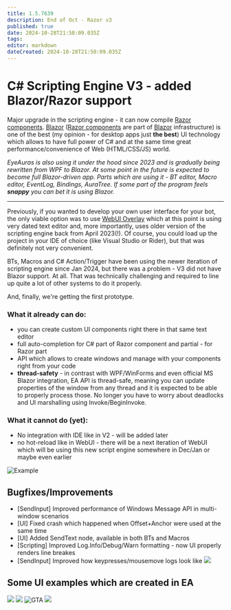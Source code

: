 ```yaml
---
title: 1.5.7639
description: End of Oct - Razor v3
published: true
date: 2024-10-28T21:50:09.035Z
tags: 
editor: markdown
dateCreated: 2024-10-28T21:50:09.035Z
---
```


# C# Scripting Engine V3 - added Blazor/Razor support
Major upgrade in the scripting engine - it can now compile [Razor components](https://learn.microsoft.com/en-us/aspnet/core/blazor/components/?view=aspnetcore-8.0). [Blazor](https://dotnet.microsoft.com/en-us/apps/aspnet/web-apps/blazor) ([Razor components](https://learn.microsoft.com/en-us/aspnet/core/blazor/components/?view=aspnetcore-8.0) are part of [Blazor](https://dotnet.microsoft.com/en-us/apps/aspnet/web-apps/blazor) infrastructure) is one of the best (my opinion - for desktop apps just **the best**) UI technology which allows to have full power of C# and at the same time great performance/convenience of Web (HTML/CSS/JS) world. 

*EyeAuras is also using it under the hood since 2023 and is gradually being rewritten from WPF to Blazor. At some point in the future is expected to become full Blazor-driven app. Parts which are using it - BT editor, Macro editor, EventLog, Bindings, AuraTree. If some part of the program feels **snappy** you can bet it is using Blazor.*

---

Previously, if you wanted to develop your own user interface for your bot, the only viable option
was to use [WebUI Overlay](https://wiki.eyeauras.net/en/overlays/custom-ui) which at this point is using very dated text editor and, more importantly, uses older version of the scripting engine back from April 2023(!). Of course, you could load up the project in your IDE of choice (like Visual Studio or Rider), but that was definitely not very convenient. 

BTs, Macros and C# Action/Trigger have been using the newer iteration of scripting engine since Jan 2024, but there was a problem - V3 did not have Blazor support. At all. That was technically challenging and required to line up quite a lot of other systems to do it properly. 

And, finally, we're getting the first prototype. 

### What it already can do:
- you can create custom UI components right there in that same text editor
- full auto-completion for C# part of Razor component and partial - for Razor part
- API which allows to create windows and manage with your components right from your code
- **thread-safety** - in contrast with WPF/WinForms and even official MS Blazor integration, EA API is thread-safe, meaning you can update properties of the window from any thread and it is expected to be able to properly process those. No longer you have to worry about deadlocks and UI marshalling using Invoke/BeginInvoke. 

### What it cannot do (yet):
- No integration with IDE like in V2 - will be added later
- no hot-reload like in WebUI - there will be a next iteration of WebUI which will be using this new script engine somewhere in Dec/Jan or maybe even earlier

![Example](https://s3.eyeauras.net/media/2024/10/EyeAuras_6hflvPTlzWTVr8Qi.png)

## Bugfixes/Improvements
- [SendInput] Improved performance of Windows Message API in multi-window scenarios
- [UI] Fixed crash which happened when Offset+Anchor were used at the same time
- [UI] Added SendText node, available in both BTs and Macros
- [Scripting] Improved Log.Info/Debug/Warn formatting - now UI properly renders line breakes
- [SendInput] Improved how keypresses/mousemove logs look like
![](https://s3.eyeauras.net/media/2024/10/EyeAuras_EZPQZT2NURNOccfN.png)

## Some UI examples which are created in EA
![](https://i.imgur.com/iaKm2Br.png) ![](http://files.eyesquad.net/screenshots/04-10-2024/he92qoqn5xJXPqXedRe64wdUX.png) ![GTA](https://s3.eyeauras.net/media/2024/10/msedge_zJBo4yjxDrxwlR5c.png) ![](https://i.imgur.com/SVMJGwX.png)
